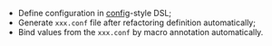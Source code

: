 - Define configuration in [config](https://github.com/typesafehub/config)-style DSL;
- Generate `xxx.conf` file after refactoring definition automatically;
- Bind values from the `xxx.conf` by macro annotation automatically.

